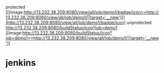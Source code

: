 protected
[[[image:http://13.232.38.209:8080/view/all/job/demo1/badge/icon>>http://13.232.38.209:8080/view/all/job/demo1/||target='__new']]](http://13.232.38.209:8080/view/all/job/demo1/badge/icon)
unprotected
http://13.232.38.209:8080/buildStatus/icon?job=demo1
[[image:http://13.232.38.209:8080/buildStatus/icon?job=demo1>>http://13.232.38.209:8080/view/all/job/demo1/||target='__new']]

# jenkins
